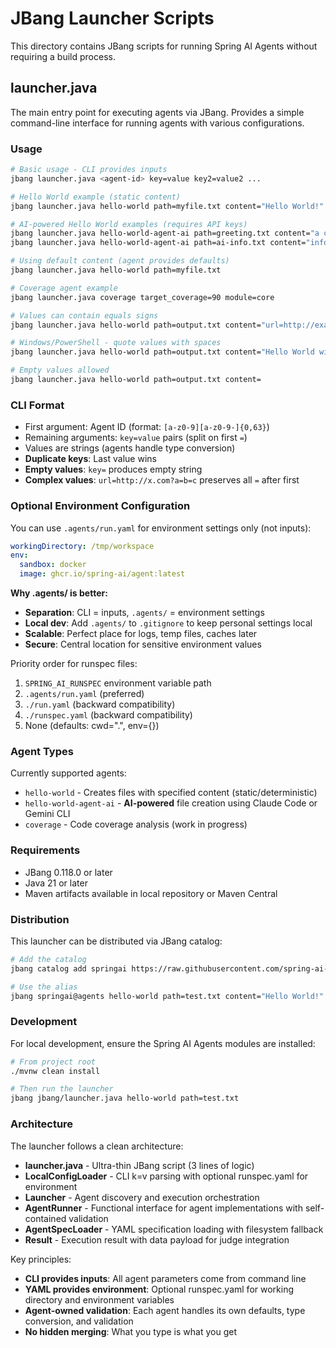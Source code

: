 # JBang Launcher Scripts

This directory contains JBang scripts for running Spring AI Agents without requiring a build process.

## launcher.java

The main entry point for executing agents via JBang. Provides a simple command-line interface for running agents with various configurations.

### Usage

```bash
# Basic usage - CLI provides inputs
jbang launcher.java <agent-id> key=value key2=value2 ...

# Hello World example (static content)
jbang launcher.java hello-world path=myfile.txt content="Hello World!"

# AI-powered Hello World examples (requires API keys)
jbang launcher.java hello-world-agent-ai path=greeting.txt content="a creative message" provider=claude
jbang launcher.java hello-world-agent-ai path=ai-info.txt content="information about AI agents" provider=gemini

# Using default content (agent provides defaults)
jbang launcher.java hello-world path=myfile.txt

# Coverage agent example
jbang launcher.java coverage target_coverage=90 module=core

# Values can contain equals signs
jbang launcher.java hello-world path=output.txt content="url=http://example.com?a=b"

# Windows/PowerShell - quote values with spaces
jbang launcher.java hello-world path=output.txt content="Hello World with spaces"

# Empty values allowed
jbang launcher.java hello-world path=output.txt content=
```

### CLI Format

- First argument: Agent ID (format: `[a-z0-9][a-z0-9-]{0,63}`)
- Remaining arguments: `key=value` pairs (split on first `=`)
- Values are strings (agents handle type conversion)
- **Duplicate keys**: Last value wins
- **Empty values**: `key=` produces empty string
- **Complex values**: `url=http://x.com?a=b=c` preserves all `=` after first

### Optional Environment Configuration

You can use `.agents/run.yaml` for environment settings only (not inputs):

```yaml
workingDirectory: /tmp/workspace
env:
  sandbox: docker
  image: ghcr.io/spring-ai/agent:latest
```

**Why .agents/ is better:**
- **Separation**: CLI = inputs, `.agents/` = environment settings
- **Local dev**: Add `.agents/` to `.gitignore` to keep personal settings local
- **Scalable**: Perfect place for logs, temp files, caches later
- **Secure**: Central location for sensitive environment values

Priority order for runspec files:
1. `SPRING_AI_RUNSPEC` environment variable path
2. `.agents/run.yaml` (preferred)
3. `./run.yaml` (backward compatibility)
4. `./runspec.yaml` (backward compatibility)
5. None (defaults: cwd=".", env={})

### Agent Types

Currently supported agents:
- `hello-world` - Creates files with specified content (static/deterministic)
- `hello-world-agent-ai` - **AI-powered** file creation using Claude Code or Gemini CLI
- `coverage` - Code coverage analysis (work in progress)

### Requirements

- JBang 0.118.0 or later
- Java 21 or later
- Maven artifacts available in local repository or Maven Central

### Distribution

This launcher can be distributed via JBang catalog:

```bash
# Add the catalog
jbang catalog add springai https://raw.githubusercontent.com/spring-ai-community/spring-ai-agents/main/jbang-catalog.json

# Use the alias
jbang springai@agents hello-world path=test.txt content="Hello World!"
```

### Development

For local development, ensure the Spring AI Agents modules are installed:

```bash
# From project root
./mvnw clean install

# Then run the launcher
jbang jbang/launcher.java hello-world path=test.txt
```

### Architecture

The launcher follows a clean architecture:
- **launcher.java** - Ultra-thin JBang script (3 lines of logic)
- **LocalConfigLoader** - CLI k=v parsing with optional runspec.yaml for environment
- **Launcher** - Agent discovery and execution orchestration
- **AgentRunner** - Functional interface for agent implementations with self-contained validation
- **AgentSpecLoader** - YAML specification loading with filesystem fallback
- **Result** - Execution result with data payload for judge integration

Key principles:
- **CLI provides inputs**: All agent parameters come from command line
- **YAML provides environment**: Optional runspec.yaml for working directory and environment variables
- **Agent-owned validation**: Each agent handles its own defaults, type conversion, and validation
- **No hidden merging**: What you type is what you get